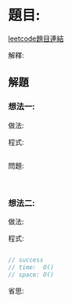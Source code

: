 # 題目: 

[leetcode題目連結]()

解釋:

## 解題

### 想法一:

做法:

程式:

```c++

```

問題: 

<br/>

### 想法二:

做法:

程式:

```c++

// success
// time:  O()
// space: O()
```

省思: 

<br/>

<!--
### 網路解一:

```c++

```
-->
